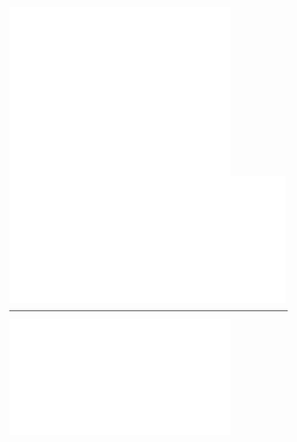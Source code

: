 <img align="center" src="/github-metrics.svg" alt="Metrics" width="400"> <img align="center" src="/metrics.plugin.isocalendar.fullyear.svg" alt="Metrics" width="500">
<hr>
<img align="center" src="/metrics.plugin.languages.details.svg" alt="Metrics" width="400"><img align="center" src="/metrics.plugin.languages.mostused.details.svg" alt="Metrics" width="400">
